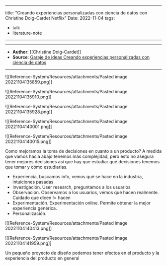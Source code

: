 
---
title: "Creando experiencias personalizadas con ciencia de datos con Christine Doig-Cardet Netflix"
Date: 2022-11-04
tags: 
- talk
- literature-note
---


***
- **Author**: [[Christine Doig-Cardet]]
- **Source**: [Garaje de ideas Creando experiencias personalizadas con ciencia de datos](https://www.linkedin.com/video/live/urn:li:ugcPost:6910288614576795648/)
***


![[Reference-System/Resources/attachments/Pasted image 20221104135859.png]]

![[Reference-System/Resources/attachments/Pasted image 20221104135910.png]]

![[Reference-System/Resources/attachments/Pasted image 20221104135928.png]]

![[Reference-System/Resources/attachments/Pasted image 20221104140001.png]]

![[Reference-System/Resources/attachments/Pasted image 20221104140015.png]]

Como mejoramos la toma de decisiones en cuanto a un producto? A medida que vamos hacia abajo tenemos más complejidad, pero esto no asegura tener mejores decisiones así que hay que estudiar qué decisiones tenemos que tomar y cómo estudiarlas. 
- Experiencia, buscamos info, vemos qué se hace en la industria, intuiciones pasadas
- Investigación. User research, preguntamos a los usuarios
- Observación. Observamos a los usuarios, vemos qué hacen realmente. Cuidado que dicen != hacen
- Experimentación. Experimentación online. Permite obtener la mejor experiencia genérica. 
- Personalización.

![[Reference-System/Resources/attachments/Pasted image 20221104140413.png]]


![[Reference-System/Resources/attachments/Pasted image 20221104141959.png]]

Un pequeño proyecto de diseño podemos tener efectos en el producto y la experiencia del producto en general

